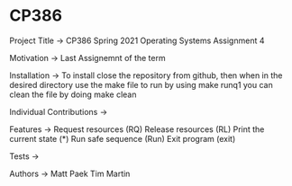 # CP386

Project Title -> CP386 Spring 2021 Operating Systems Assignment 4

Motivation -> Last Assignemnt of the term

Installation -> To install close the repository from github, then when in the desired directory use the make file to run by using
make runq1
you can clean the file by doing
make clean

Individual Contributions ->

Features -> Request resources (RQ)
Release resources (RL)
Print the current state (\*)
Run safe sequence (Run)
Exit program (exit)

Tests ->

Authors ->
Matt Paek
Tim Martin
